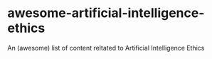 # awesome-artificial-intelligence-ethics
An (awesome) list of content reltated to Artificial Intelligence Ethics
